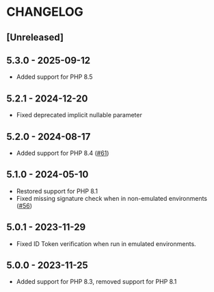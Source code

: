 # CHANGELOG

## [Unreleased]

## 5.3.0 - 2025-09-12

* Added support for PHP 8.5

## 5.2.1 - 2024-12-20

* Fixed deprecated implicit nullable parameter

## 5.2.0 - 2024-08-17

* Added support for PHP 8.4
  ([#61](https://github.com/kreait/firebase-tokens-php/pull/61))

## 5.1.0 - 2024-05-10

* Restored support for PHP 8.1
* Fixed missing signature check when in non-emulated environments
  ([#56](https://github.com/kreait/firebase-tokens-php/pull/56))

## 5.0.1 - 2023-11-29

* Fixed ID Token verification when run in emulated environments.

## 5.0.0 - 2023-11-25

* Added support for PHP 8.3, removed support for PHP 8.1
